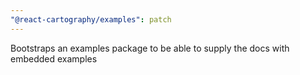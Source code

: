 ```yaml
---
"@react-cartography/examples": patch
---
```


Bootstraps an examples package to be able to supply the docs with embedded examples
